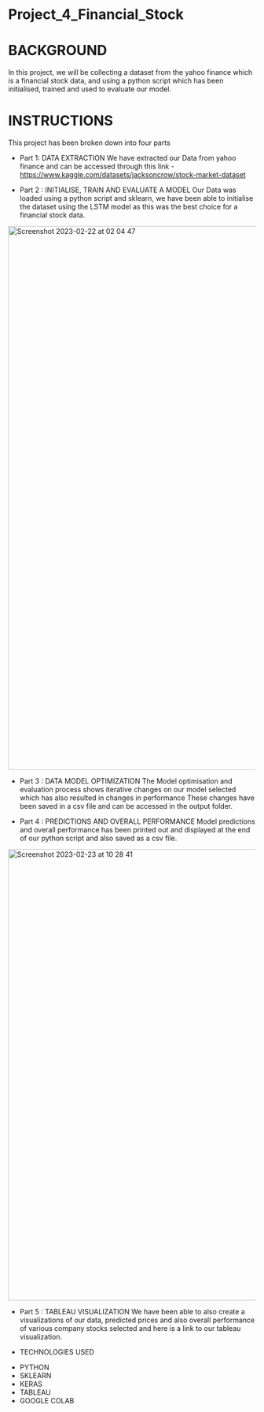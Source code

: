 # Project_4_Financial_Stock

# BACKGROUND

In this project, we will be collecting a dataset from the yahoo finance which is a financial stock data, and using a python script which has been initialised, trained and used to evaluate our model. 

# INSTRUCTIONS

This project has been broken down into four parts

- Part 1: DATA EXTRACTION
We have extracted our Data from yahoo finance and can be accessed through this link - 
https://www.kaggle.com/datasets/jacksoncrow/stock-market-dataset


- Part 2 : INITIALISE, TRAIN AND EVALUATE A MODEL 
 Our Data was loaded using a python script and sklearn, we have been able to initialise the dataset using the LSTM model as this was the best choice for a financial stock data. 
<img width="1105" alt="Screenshot 2023-02-22 at 02 04 47" src="https://user-images.githubusercontent.com/111929009/220502263-230c58e0-59d3-422c-8cf4-5df42fbe58fe.png">


- Part 3 : DATA MODEL OPTIMIZATION 
The Model optimisation and evaluation process shows iterative changes on our model selected which has also resulted in changes in performance These changes have been saved in a csv file and can be accessed in the output folder.

- Part 4 : PREDICTIONS AND OVERALL PERFORMANCE 
Model predictions and overall performance has been printed out and displayed at the end of our python script and also saved as a csv file.
<img width="917" alt="Screenshot 2023-02-23 at 10 28 41" src="https://user-images.githubusercontent.com/111929009/220882064-98a1404d-3137-4441-943e-c21f6c4d4bc4.png">



- Part 5 : TABLEAU VISUALIZATION 
We have been able to also create a visualizations of our data, predicted prices and also overall performance of various company stocks selected and here is a link to our tableau visualization.
 
* TECHNOLOGIES USED
- PYTHON
- SKLEARN
- KERAS
- TABLEAU
- GOOGLE COLAB
